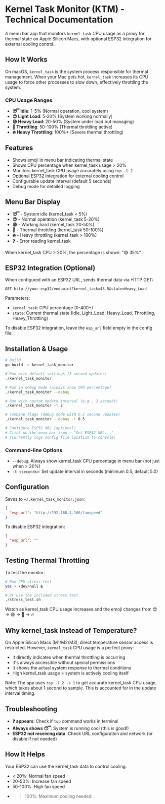 # Kernel Task Monitor (KTM) - Technical Documentation

A menu bar app that monitors `kernel_task` CPU usage as a proxy for thermal state on Apple Silicon Macs, with optional ESP32 integration for external cooling control.

## How It Works

On macOS, `kernel_task` is the system process responsible for thermal management. When your Mac gets hot, `kernel_task` increases its CPU usage to force other processes to slow down, effectively throttling the system.

### CPU Usage Ranges

- **😴 Idle**: 1-5% (Normal operation, cool system)
- **😊 Light Load**: 5-20% (System working normally)
- **😅 Heavy Load**: 20-50% (System under load but managing)
- **🥵 Throttling**: 50-100% (Thermal throttling active)
- **🔥 Heavy Throttling**: 100%+ (Severe thermal throttling)

## Features

- Shows emoji in menu bar indicating thermal state
- Shows CPU percentage when kernel_task usage > 20%
- Monitors kernel_task CPU usage accurately using `top -l 2`
- Optional ESP32 integration for external cooling control
- Configurable update interval (default 5 seconds)
- Debug mode for detailed logging

## Menu Bar Display

- **😴** - System idle (kernel_task < 5%)
- **😊** - Normal operation (kernel_task 5-20%)
- **😅** - Working hard (kernel_task 20-50%)
- **🥵** - Thermal throttling (kernel_task 50-100%)
- **🔥** - Heavy throttling (kernel_task > 100%)
- **❓** - Error reading kernel_task

When kernel_task CPU > 20%, the percentage is shown: "😅 35%"

## ESP32 Integration (Optional)

When configured with an ESP32 URL, sends thermal data via HTTP GET:
```
GET http://your-esp32/endpoint?kernel_task=45.5&state=Heavy_Load
```

Parameters:
- `kernel_task`: CPU percentage (0-400+)
- `state`: Current thermal state (Idle, Light_Load, Heavy_Load, Throttling, Heavy_Throttling)

To disable ESP32 integration, leave the `esp_url` field empty in the config file.

## Installation & Usage

```bash
# Build
go build -o kernel_task_monitor

# Run with default settings (5 second updates)
./kernel_task_monitor

# Run in debug mode (always show CPU percentage)
./kernel_task_monitor --debug

# Run with custom update interval (e.g., 2 seconds)
./kernel_task_monitor -t 2

# Combine flags (debug mode with 0.5 second updates)
./kernel_task_monitor --debug -t 0.5

# Configure ESP32 URL (optional)
# Click on the menu bar icon → "Set ESP32 URL..."
# (Currently logs config file location to console)
```

### Command-line Options

- `--debug`: Always show kernel_task CPU percentage in menu bar (not just when > 20%)
- `-t <seconds>`: Set update interval in seconds (minimum 0.5, default 5.0)

## Configuration

Saves to `~/.kernel_task_monitor.json`:
```json
{
  "esp_url": "http://192.168.1.100/fanspeed"
}
```

To disable ESP32 integration:
```json
{
  "esp_url": ""
}
```

## Testing Thermal Throttling

To test the monitor:
```bash
# Run CPU stress test
yes > /dev/null &

# Or use the included stress test
./stress_test.sh
```

Watch as kernel_task CPU usage increases and the emoji changes from 😊 → 😅 → 🥵 → 🔥

## Why kernel_task Instead of Temperature?

On Apple Silicon Macs (M1/M2/M3), direct temperature sensor access is restricted. However, `kernel_task` CPU usage is a perfect proxy:
- It directly indicates when thermal throttling is occurring
- It's always accessible without special permissions
- It shows the actual system response to thermal conditions
- High kernel_task usage = system is actively cooling itself

Note: The app uses `top -l 2 -s 1` to get accurate kernel_task CPU usage, which takes about 1 second to sample. This is accounted for in the update interval timing.

## Troubleshooting

- **❓ appears**: Check if `top` command works in terminal
- **Always shows 😴**: System is running cool (this is good!)
- **ESP32 not receiving data**: Check URL configuration and network (or disable if not needed)

## How It Helps

Your ESP32 can use the kernel_task data to control cooling:
- < 20%: Normal fan speed
- 20-50%: Increase fan speed
- 50-100%: High fan speed
- > 100%: Maximum cooling needed